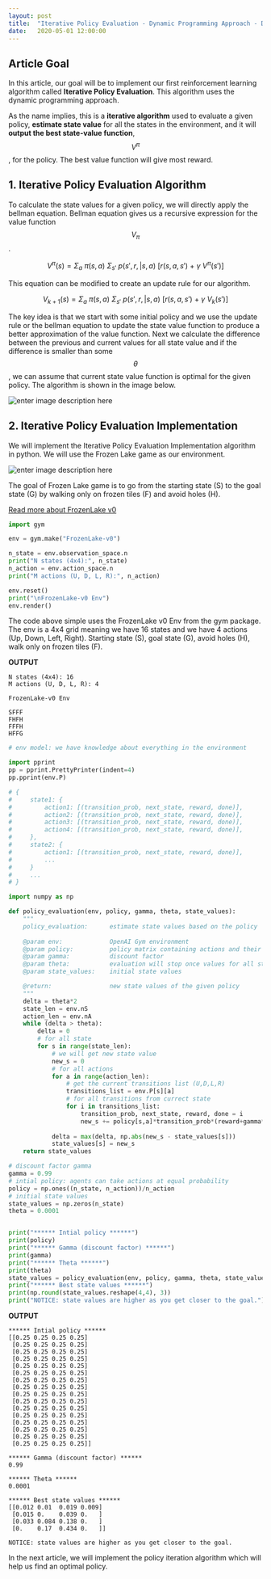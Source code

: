 ```yaml
---
layout: post
title:  "Iterative Policy Evaluation - Dynamic Programming Approach - Deep Reinforcement Learning Series"
date:   2020-05-01 12:00:00
---
```


## Article Goal

In this article, our goal will be to implement our first reinforcement learning algorithm called **Iterative Policy Evaluation**. This algorithm uses the dynamic programming approach. 

As the name implies, this is a **iterative algorithm** used to evaluate a given policy, **estimate state value** for all the states in the environment, and it will **output the best state-value function**, $$V^{\pi}$$, for the policy. The best value function will give most reward.

## 1. Iterative Policy Evaluation Algorithm

To calculate the state values for a given policy, we will directly apply the bellman equation. Bellman equation gives us a recursive expression for the value function $$V_{\pi}$$.

$$V^{\pi}(s) = \Sigma_a \ \pi(s, a) \ \Sigma_{s'} \ p(s', r, \vert s, a) \ [r(s, a, s') \ + \ \gamma \ V^{\pi}(s')] $$

This equation can be modified to create an update rule for our algorithm. 

$$V_{k+1}(s) = \Sigma_a \ \pi(s, a) \ \Sigma_{s'} \ p(s', r, \vert s, a) \ [r(s, a, s') \ + \ \gamma \ V_{k}(s')] $$

The key idea is that we start with some initial policy and we use the update rule or the bellman equation to update the state value function to produce a better approximation of the value function. Next we calculate the difference between the previous and current values for all state value and if the difference is smaller than some $$\theta$$, we can assume that current state value function is optimal for the given policy. The algorithm is shown in the image below.

![enter image description here](https://2.bp.blogspot.com/-F8JOCry9Eyk/XxsbxVjwMeI/AAAAAAAAJn8/zIhhPXDA4DQTpMDktpXaTWaSndA29UA3gCLcBGAsYHQ/s1600/iterative_policy_evaluation_algorithm.png)

## 2. Iterative Policy Evaluation Implementation

We will implement the Iterative Policy Evaluation Implementation algorithm in python. We will use the Frozen Lake game as our environment.

![enter image description here](https://2.bp.blogspot.com/-R2ilUQbMTNg/XxscKr7n8WI/AAAAAAAAJoE/LtmjzcThousFBQzlqY7yDUzUxcI-Z96dACLcBGAsYHQ/s100/frozen_lake.png)

The goal of Frozen Lake game is to go from the starting state (S) to the goal state (G) by walking only on frozen tiles (F) and avoid holes (H).

[Read more about FrozenLake v0](https://github.com/openai/gym/wiki/FrozenLake-v0)

```python
import gym

env = gym.make("FrozenLake-v0")

n_state = env.observation_space.n
print("N states (4x4):", n_state)
n_action = env.action_space.n
print("M actions (U, D, L, R):", n_action)

env.reset()
print("\nFrozenLake-v0 Env")
env.render()
```

The code above simple uses the FrozenLake v0 Env from the gym package. The env is a 4x4 grid meaning we have 16 states and we have 4 actions (Up, Down, Left, Right). Starting state (S), goal state (G), avoid holes (H), walk only on frozen tiles (F).

**OUTPUT**

    N states (4x4): 16
    M actions (U, D, L, R): 4
    
    FrozenLake-v0 Env
    
    SFFF
    FHFH
    FFFH
    HFFG



```python
# env model: we have knowledge about everything in the environment

import pprint
pp = pprint.PrettyPrinter(indent=4)
pp.pprint(env.P)

# {
#     state1: {
#         action1: [(transition_prob, next_state, reward, done)],
#         action2: [(transition_prob, next_state, reward, done)],
#         action3: [(transition_prob, next_state, reward, done)],
#         action4: [(transition_prob, next_state, reward, done)],
#     },
#     state2: {
#         action1: [(transition_prob, next_state, reward, done)],
#         ...
#     }
#     ...
# }

```

```python
import numpy as np

def policy_evaluation(env, policy, gamma, theta, state_values):
    """
    policy_evaluation: 		estimate state values based on the policy
    
    @param env:       		OpenAI Gym environment
    @param policy:    		policy matrix containing actions and their probability in each state
    @param gamma:     		discount factor
    @param theta: 		    evaluation will stop once values for all states are less than theta
    @param state_values: 	initial state values

    @return:         		new state values of the given policy
    """
    delta = theta*2
    state_len = env.nS
    action_len = env.nA
    while (delta > theta):
        delta = 0
        # for all state
        for s in range(state_len):
            # we will get new state value
            new_s = 0
            # for all actions
            for a in range(action_len):
                # get the current transitions list (U,D,L,R)
                transitions_list = env.P[s][a]
                # for all transitions from currect state
                for i in transitions_list:
                    transition_prob, next_state, reward, done = i
                    new_s += policy[s,a]*transition_prob*(reward+gamma*state_values[next_state])
        
            delta = max(delta, np.abs(new_s - state_values[s])) 
            state_values[s] = new_s
    return state_values

# discount factor gamma
gamma = 0.99
# intial policy: agents can take actions at equal probability
policy = np.ones((n_state, n_action))/n_action
# initial state values
state_values = np.zeros(n_state)
theta = 0.0001


print("****** Intial policy ******")
print(policy)
print("****** Gamma (discount factor) ******")
print(gamma)
print("****** Theta ******")
print(theta)
state_values = policy_evaluation(env, policy, gamma, theta, state_values)
print("****** Best state values ******")
print(np.round(state_values.reshape(4,4), 3))
print("NOTICE: state values are higher as you get closer to the goal.")
```

**OUTPUT**


    ****** Intial policy ******
    [[0.25 0.25 0.25 0.25]
     [0.25 0.25 0.25 0.25]
     [0.25 0.25 0.25 0.25]
     [0.25 0.25 0.25 0.25]
     [0.25 0.25 0.25 0.25]
     [0.25 0.25 0.25 0.25]
     [0.25 0.25 0.25 0.25]
     [0.25 0.25 0.25 0.25]
     [0.25 0.25 0.25 0.25]
     [0.25 0.25 0.25 0.25]
     [0.25 0.25 0.25 0.25]
     [0.25 0.25 0.25 0.25]
     [0.25 0.25 0.25 0.25]
     [0.25 0.25 0.25 0.25]
     [0.25 0.25 0.25 0.25]
     [0.25 0.25 0.25 0.25]]

    ****** Gamma (discount factor) ******
    0.99

    ****** Theta ******
    0.0001

    ****** Best state values ******
    [[0.012 0.01  0.019 0.009]
     [0.015 0.    0.039 0.   ]
     [0.033 0.084 0.138 0.   ]
     [0.    0.17  0.434 0.   ]]

    NOTICE: state values are higher as you get closer to the goal.

In the next article, we will implement the policy iteration algorithm which will help us find an optimal policy.